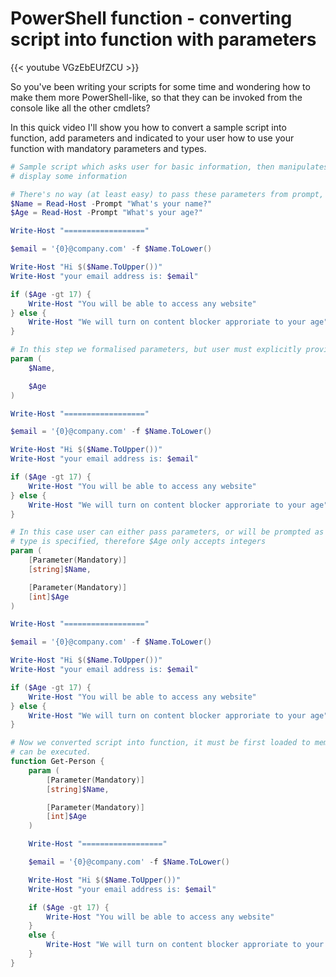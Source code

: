 # PowerShell function - converting script into function with parameters


{{< youtube VGzEbEUfZCU >}}

So you've been writing your scripts for some time and wondering how to make them more PowerShell-like, so that they can be invoked from the console like all the other cmdlets?

In this quick video I'll show you how to convert a sample script into function, add parameters and indicated to your user how to use your function with mandatory parameters and types.

```ps1
# Sample script which asks user for basic information, then manipulates it and
# display some information

# There's no way (at least easy) to pass these parameters from prompt, nor validate 
$Name = Read-Host -Prompt "What's your name?"
$Age = Read-Host -Prompt "What's your age?"

Write-Host "=================="

$email = '{0}@company.com' -f $Name.ToLower()

Write-Host "Hi $($Name.ToUpper())"
Write-Host "your email address is: $email"

if ($Age -gt 17) {
    Write-Host "You will be able to access any website"
} else {
    Write-Host "We will turn on content blocker approriate to your age"
}
```

```ps1
# In this step we formalised parameters, but user must explicitly provide them
param (
    $Name,

    $Age
)

Write-Host "=================="

$email = '{0}@company.com' -f $Name.ToLower()

Write-Host "Hi $($Name.ToUpper())"
Write-Host "your email address is: $email"

if ($Age -gt 17) {
    Write-Host "You will be able to access any website"
} else {
    Write-Host "We will turn on content blocker approriate to your age"
}
```

```ps1
# In this case user can either pass parameters, or will be prompted as they are mandatory
# type is specified, therefore $Age only accepts integers
param (
    [Parameter(Mandatory)]
    [string]$Name,

    [Parameter(Mandatory)]
    [int]$Age
)

Write-Host "=================="

$email = '{0}@company.com' -f $Name.ToLower()

Write-Host "Hi $($Name.ToUpper())"
Write-Host "your email address is: $email"

if ($Age -gt 17) {
    Write-Host "You will be able to access any website"
} else {
    Write-Host "We will turn on content blocker approriate to your age"
}
```

```ps1
# Now we converted script into function, it must be first loaded to memory before it
# can be executed.
function Get-Person {
    param (
        [Parameter(Mandatory)]
        [string]$Name,

        [Parameter(Mandatory)]
        [int]$Age
    )

    Write-Host "=================="

    $email = '{0}@company.com' -f $Name.ToLower()

    Write-Host "Hi $($Name.ToUpper())"
    Write-Host "your email address is: $email"

    if ($Age -gt 17) {
        Write-Host "You will be able to access any website"
    }
    else {
        Write-Host "We will turn on content blocker approriate to your age"
    }
}
```
